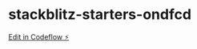 # stackblitz-starters-ondfcd

[Edit in Codeflow ⚡️](https://stackblitz.com/~/github.com/ToddHoward42069/stackblitz-starters-ondfcd)